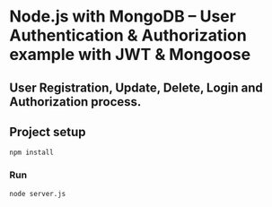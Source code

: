 # Node.js with MongoDB – User Authentication & Authorization example with JWT & Mongoose

## User Registration, Update, Delete, Login and Authorization process.

## Project setup
```
npm install
```

### Run
```
node server.js
```

